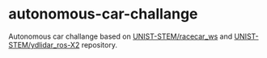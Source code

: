 # autonomous-car-challange
Autonomous car challange based on [UNIST-STEM/racecar_ws](https://github.com/UNIST-STEM/racecar_ws) and [UNIST-STEM/ydlidar_ros-X2](https://github.com/UNIST-STEM/ydlidar_ros-X2) repository.
